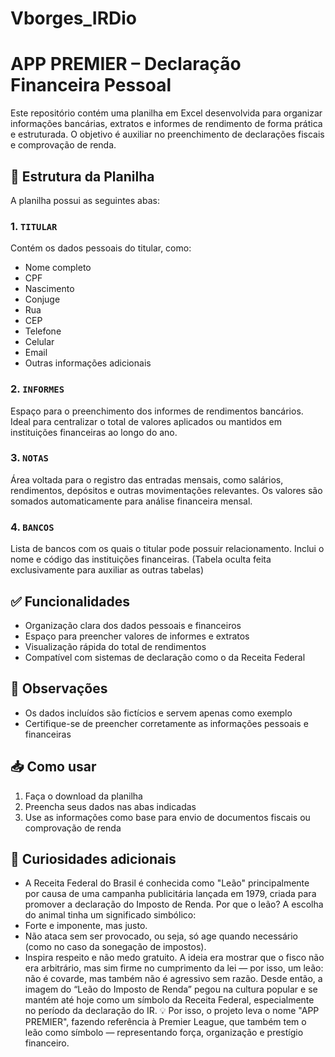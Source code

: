 # Vborges_IRDio

# APP PREMIER – Declaração Financeira Pessoal

Este repositório contém uma planilha em Excel desenvolvida para organizar informações bancárias, extratos e informes de rendimento de forma prática e estruturada. O objetivo é auxiliar no preenchimento de declarações fiscais e comprovação de renda.

## 📂 Estrutura da Planilha

A planilha possui as seguintes abas:

### 1. `TITULAR`
Contém os dados pessoais do titular, como:
- Nome completo
- CPF
- Nascimento
- Conjuge
- Rua
- CEP
- Telefone
- Celular
- Email
- Outras informações adicionais

### 2. `INFORMES`
Espaço para o preenchimento dos informes de rendimentos bancários. Ideal para centralizar o total de valores aplicados ou mantidos em instituições financeiras ao longo do ano.

### 3. `NOTAS`
Área voltada para o registro das entradas mensais, como salários, rendimentos, depósitos e outras movimentações relevantes. Os valores são somados automaticamente para análise financeira mensal.

### 4. `BANCOS`
Lista de bancos com os quais o titular pode possuir relacionamento. Inclui o nome e código das instituições financeiras. (Tabela oculta feita exclusivamente para auxiliar as outras tabelas)

## ✅ Funcionalidades
- Organização clara dos dados pessoais e financeiros
- Espaço para preencher valores de informes e extratos
- Visualização rápida do total de rendimentos
- Compatível com sistemas de declaração como o da Receita Federal

## 📌 Observações
- Os dados incluídos são fictícios e servem apenas como exemplo
- Certifique-se de preencher corretamente as informações pessoais e financeiras

## 📥 Como usar
1. Faça o download da planilha
2. Preencha seus dados nas abas indicadas
3. Use as informações como base para envio de documentos fiscais ou comprovação de renda


## 📌 Curiosidades adicionais
- A Receita Federal do Brasil é conhecida como "Leão" principalmente por causa de uma campanha publicitária lançada em 1979, criada para promover a declaração do Imposto de Renda.
Por que o leão?
A escolha do animal tinha um significado simbólico:
 - Forte e imponente, mas justo.
 - Não ataca sem ser provocado, ou seja, só age quando necessário (como no caso da sonegação de impostos).
 - Inspira respeito e não medo gratuito.
A ideia era mostrar que o fisco não era arbitrário, mas sim firme no cumprimento da lei — por isso, um leão: não é covarde, mas também não é agressivo sem razão.
Desde então, a imagem do “Leão do Imposto de Renda” pegou na cultura popular e se mantém até hoje como um símbolo da Receita Federal, especialmente no período da declaração do IR.
💡 Por isso, o projeto leva o nome "APP PREMIER", fazendo referência à Premier League, que também tem o leão como símbolo — representando força, organização e prestígio financeiro.
